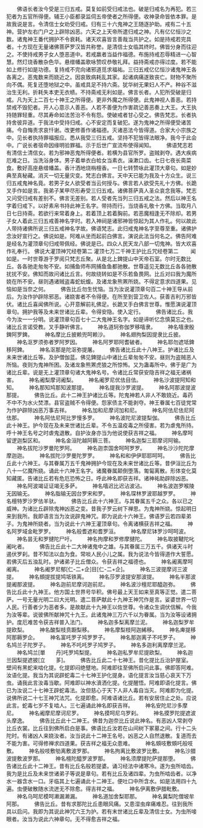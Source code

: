 <!-- { "loadSidebar": true } -->
　　佛语长者汝今受是三归五戒。莫复如前受归戒法也。破是归戒名为再犯。若三犯者为五官所得便。辅王小臣都录监伺五帝使者之所得便。收神录命皆依本罪。是故我说是言。令清信士女劝受归戒。归有三十六鬼神之王随逐护助。戒有二十五神。营护左右门户之上辟除凶恶。六天之上天帝所遣归戒之神。凡有亿亿恒沙之数。诸鬼神王番代拥护不令衰耗。诸天欢喜皆言善哉当共护之。如是持戒若完具者。十方现在无量诸佛菩萨罗汉皆共称誉。是清信士女临其终时。佛皆分身而往迎之。不使持戒男子女人堕恶道中。若戒羸者当益作福德。布施持戒忍辱精进一心智慧。然灯烧香散杂色华。悬缯幡盖歌咏赞叹恭敬礼拜。益持斋戒亦得过度。若不能如上修行如是功德。复持戒不完向诸邪道觅求福祐。三归五戒亿亿恒沙诸鬼神王各各离之。恶鬼数来而娆近之。因哀致病耗乱其家。起诸病痛遂致丧亡。财物不聚所向不偶。死复还堕地狱之中。虽戒具足不持六斋。犹华树无果妇人不产。种谷不滋治生无利。折耗失本吏无衣帻。不持斋戒无利如是。佛言长者。人犯所受破是归戒。凡为天上二百七十神王之所得便。更非外魔之所得便。此鬼神视人善恶。若持禁戒不毁犯者。开人心意示人善恶。人若不善便为作害疏记善恶奏上大王。大王执持随罪轻重。尽其寿命如法苦治不令有怨。使破戒者甘心受之。佛告梵志。长者执持舍彼异道。于我法中受持归戒。心不安定而复破犯。遂为鬼神之所得便受诸苦痛。今自悔责求哀忏谢。改更修善作诸福德。灭诸恶法今皆得道。合家大小宗族之中。见长者执持罪福报应。悉从我受三归五戒。坚持不犯皆得法眼净。我今于此会中。广说长者宿命因缘明验罪福。示于后世广宣流布使得闻知。
　　佛语梵志若有清信士清信女。若为邪神恶鬼所得便者。若横为县官所罗。盗贼剥夺。遇大疾病厄难之日。当洗浴身体。男子着单衣白帢女当素衣。澡漱口齿。七日七夜长斋菜食。敷好高座悬缯幡盖。香汁洒地烧栴檀香。一日七转赞咏此灌顶大章句。如是妙典至真秘藏。消灭一切无量灾变。梵志白佛言。天中天已能为我及十方众生。说三归五戒鬼神名竟。若男子女人欲受者当云何授与。佛言若人欲受先礼十方佛。长跪叉手作如是言。我弟子某甲尽形寿受三归五戒。诸佛菩萨真人圣众哀念我等。梵志又问受归戒有差别不。佛言无差别。若人受者先当列三归五戒之法。然后以神王名字着归戒下。以好素帛书持此神王名字。带持而行。当烧香礼敬十方佛。当取月八日七日持斋。若欲行来常着身上。若着顶上若着胸前。若恶魔相逢无不除却。若男子女人着此三归五戒善神名字时。若入神祠是诸邪神皆惊起为其人作礼。何以故此人带持诸佛所说三归五戒神名字故。佛语梵志。此归戒鬼神名字至尊至重。诸佛护念汝好宣行之。佛说如是。阿难从坐而起前白佛言。演说此法当何名之。佛告阿难是经名为灌顶章句归戒带佩经。佛说是已。四众人民天龙八部一切鬼神。皆大欢喜作礼奉行。
佛说大灌顶神咒经卷第二
灌顶七万二千神王护比丘咒经卷第二
　　闻如是。一时世尊游于罗阅只梵志丘聚。从是北上錍提山中天帝石室。尔时无数比丘。各各驰走匆匆不安。如捕鱼师布网捕鱼鱼都驰散。世尊遥见无数比丘各各驰散扰扰不安。佛知而故问诸比丘言。何故绕转如是不乐若鱼畏网。比丘对曰我为魔所娆在所不安。昼则遇诸贼盗毒蛇蚖蝮。及诸龙象熊罴所娆。不得定意求四道果。见恼如是当奈之何。
　　佛告比丘勿生忧恼。当为汝说灌顶章句百二十神王导从前后。为汝作护辟除邪恶。诸娆害者不令得便。在所至到营卫佐人。获善吉利万邪皆伏。诸比丘喜闻佛所说。心开意解前礼佛足。长跪叉手白佛言世尊。惟愿演说灌顶章句。拥护我等及未来世诸比丘辈。令得安隐。使入定行。
　　佛告诸比丘。我今为汝一一分明。说灌顶章句百七十二大鬼神王名字。如是谛听忆念慎莫忘之也。诸比丘言诺受教。叉手静听佛言。
　　神名道轲弥伽罗移嘻隶。
　　神名嘻隶殷錍阿罗錍。
　　神名摩比丘披赖兜呵赖沙。
　　神名翅拘梨因提隶比丘披。
　　神名沤罗须弥者罗阿罗因。
　　神名阿罗耶阿耆破者。
　　神名耶勿遮坻錍移阿錍。
　　神名沤那是陀沤弥提屠。
　　佛告诸比丘此十八神王。护诸比丘及未来世诸比丘等。及护僧伽蓝。佛见錍提山中诸比丘辈匆匆不安。昼则为盗贼恶人所恼。夜则为鬼神所困。及诸龙象熊罴虎狼之所惊怖。又为蛊毒所中。佛于是广为诸比丘辈。说是无上灌顶章句诸大鬼神名号。令诸比丘常获安隐吉祥之福无诸祸害。
　　神名阇梨摩诃阇梨。
　　神名阇罗尼优佉目佉。
　　神名沙波提阿知和知。
　　神名那知鸠那知波那提。
　　神名提我沙罗波提。
　　神名阿那波提波那提。
　　佛告比丘。此十二神王护诸比丘等。陀鬼神若人非人不敢娆近。毒药不中不为水火焚漂。县官盗贼不令得便。怨家债主不能剥夺。神王眷属七百徒党常为作护辟除凶恶万事吉祥。
　　神名加和尼摩诃加和尼。
　　神名阿佉尼佉尼阿佉那。
　　神名阿佉尼阿比罗慢多罗。
　　神名波陀尼波提梨伽。
　　佛告比丘此十神王。护今现在及未来世诸比丘辈。不令五温疫毒之所侵害。若为虐鬼所持。呼十神王名号之时虐鬼退散。自护汝身亦当为他说使获吉祥之福。
　　神名摩呵留逻迦梨区和。
　　神名金洹陀越阿耨三菩。
　　神名迦梨三耶摩诃阿输。
　　神名拔陀沙罗曼陀罗阿。
　　神名迦柰国舍呵呵罗罗。
　　神名沙沙陀陀摩摩迦迦。
　　神名拔陀沙罗曼陀罗罗。
　　神名和和伊伊耶耶呵呵。
　　佛告比丘此十六神王。与其眷属万五千鬼神拥护今现在及未来世诸比丘等。昔伊洹比丘为八十一亿魔所娆。诵此十六神王名字。诸魔眷属颠倒堕落。匍匐离散。形体变化莫知藏匿。告诸比丘若有危厄恐怖之日。呼此神名即获吉祥。诸神祐助辟除凶恶。
　　神名阿波竭证证竭无多萨。
　　神名嘻迟比迟沾波沾。
　　神名波迦罗喉陵无因输无。
　　神名脂输无因台罗宋和罗。
　　神名琛林罗波耶越罗罗。
　　神名檀特罗沙罗佉羊驮。
　　佛告比丘此十六神王。与其眷属五千之众。各以已之威神。为诸比丘辟除鬼神凶恶之变。昔我子罗云树下禅思。为鬼神所娆。惊起明日来到我所。我即语言当为汝说辟鬼神咒。即为说此十六神王。佛语罗云若四辈弟子。为鬼神所娆者。当为说此十六神王灌顶章句。令离诸横获吉祥之福。
　　神名阿罗域金毗罗罗。
　　神名般耆遮和耆罗洹。
　　神名摩尼钵罗沙呵呵波。
　　神名昙无和罗揵陀尸吁。
　　神名拘摩和罗修摩揵陀。
　　神名取披鞬陀叱阇叱者。
　　佛告比丘此十二大神诸鬼中之雄。与其眷属三万五千。俱诸天斗时遏伏罗刹。昔不知法以血为食。常啖人民小儿之属。我为说法今皆得道作大誓愿。若佛灭后五浊乱时。护诸弟子比丘僧众。令获吉祥之福德也。
　　神名阇离摩呵阇离。
　　神名阇罗尼郁[仁-二+企]目[仁-二+企]。
　　神名三波提摩诃三波提。
　　神名頞提拔提鸠坻铁离。
　　神名莎罗波提安那波提。
　　神名半那波提阇那波提。
　　神名迦前尼摩诃迦前尼。
　　神名波沙檀尼耶醯迦弥。
　　佛告比丘此十九神王。他方国土世界号华积。佛号最上天王如来至真等正觉。遣二菩萨。一号无量光明二曰大光明。遣二菩萨献此十九神王神咒作是言。娑婆世界一切人民。行善者少为恶者多。是故献此十九神王以佐世尊。令诸众生调伏信解。今我为汝等辈。说彼佛所献神咒十九王。此诸鬼神三万六千以为眷属。当为汝等设诸拥护。度厄难苦令获吉祥普入法门。
　　神名迦多梨离摩兰泥。
　　神名迦梨罗牟提欧梨。
　　神名酸梨枝贲蹰梨移。
　　神名摩梨枝阿迦絺移。
　　神名庳提移阿那耨罗企。
　　神名富吒罗子鸠罗罗子。
　　神名那迦离子不吒罗子。
　　神名鸠兰子陀罗子。
　　神名不吒吒罗子鸠罗子。
　　神名多迦利离摩摩兰泥。
　　神名鸠兰[單　　丹]吒罗鸠梨提。
　　神名迦私罗牟尼提欧梨。
　　神名迦兰因梨提遮披[立　　茤]。
　　佛告比丘此二十七神王。昔化提比丘治护屋室。壁间有黑蛇来啮化提。化提即闷绝躄地。阿难即往至佛所启问此事。佛即答阿难。汝语化提。我当为其说辟蛇毒二十七神王护化提身。语化提言汝当慈心哀天下万虫。诵我此言汝毒当歇。阿难即以神水濆洒化提。化提醒悟。阿难即语化提言。佛已为汝说二十七神王辟蛇毒法。汝但慈心于天下人非人毒自当灭。阿难即为化提。说佛所说二十七王神咒法咒。化提即愈。阿难语诸比丘。若有安居住止之处。应说此言。蛇毒七岁不复啮人。三七遍诵此神名即获吉祥。
　　神名安陀尼沙多摩尼。
　　神名阇摩尼摩诃尼罗。
　　神名摸呵尼乌罗刹。
　　神名摸罗陀提遮波头摩逸。
　　佛告比丘此十二神王。佛昔为迦奈比丘说此神名。有恶凶人常剥夺比丘衣裳。比丘往到佛所启白是事。佛语比丘汝若在山间树下冢墓之间。行十二头陀时。有诸凶人来娆汝者。汝当说此十二神王名号。凶恶之人自然退散。复道而去不能为害。可得修禅求四道果。获吉祥之福无众患难。
　　神名頞吱敷頞吒般吱敷。
　　神名般吱敷劬离敷波罗那。
　　神名拘离比敷波罗比敷。
　　神名沙腊波提敷波罗那。
　　神名檀陀醯罗波罗那。
　　神名须摩提陀萨提那堕。
　　佛告诸比丘此十二神王。昔有比丘名般若提婆。诵习经法中诸寒冷。遂为虫所啮齿。我为是比丘及未来世诸弟子等说是章句。若有比丘及诸四辈。为虫所啮齿者。以净水一器含水一口。牙临其上七遍诵此十二神王。便吐口中所含水。如是法用四十九遍。虫便破散随水流迸无不除愈。得吉祥之福。
　　神名伊离敷伊腊毗敷。
　　神名乌呵尼模呵濑漏濑漏。
　　神名道加舍梨耶那。
　　神名冀梨陀僧坡牟阿那。
　　佛告比丘。昔有求那陀比丘患眼风痛。又患湿虫痒痛难忍。往到我所具以启问。我即为其说此神咒六王为护。若有末世诸比丘辈及清信士女。为虫所唼眼者。汝当为说此六神章句。无不得愈吉祥之福。
